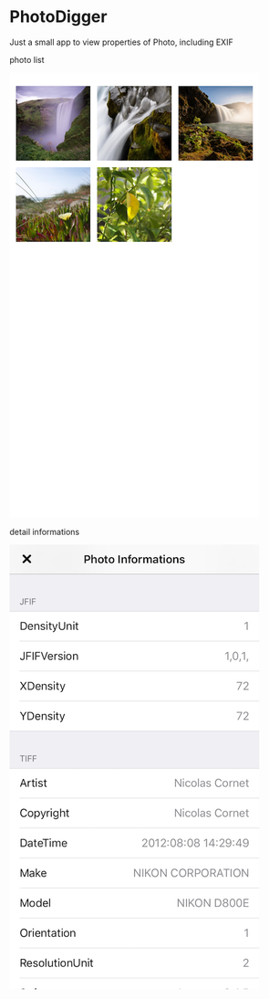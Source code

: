 # PhotoDigger
Just a small app to view properties of Photo, including EXIF

photo list

![](/Images/Photo1.png) 

detail informations

![](/Images/Photo2.png)
